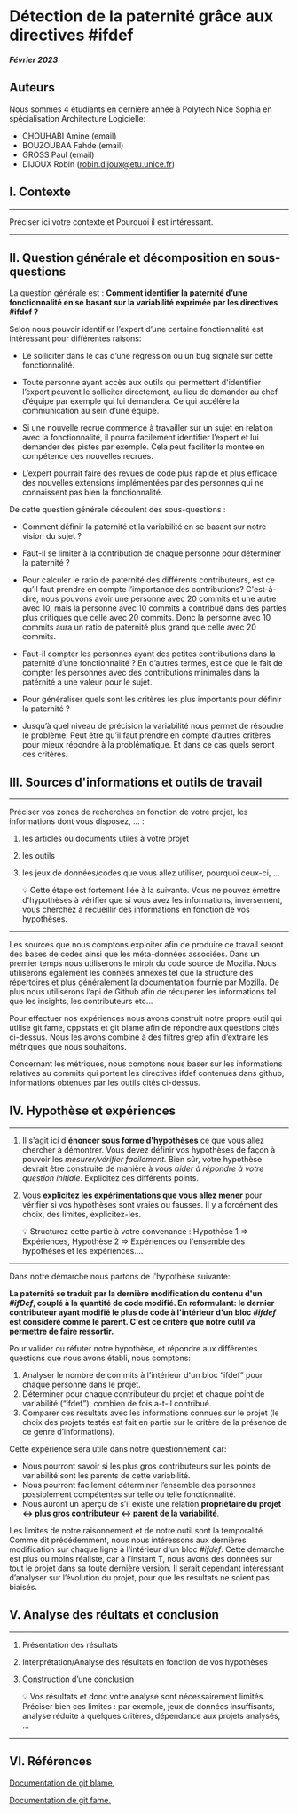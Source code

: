# Détection de la paternité grâce aux directives #ifdef

**_Février 2023_**

## Auteurs

Nous sommes 4 étudiants en dernière année à Polytech Nice Sophia en spécialisation Architecture Logicielle:

- CHOUHABI Amine (email)
- BOUZOUBAA Fahde (email)
- GROSS Paul (email)
- DIJOUX Robin (robin.dijoux@etu.unice.fr)

## I. Contexte

---

Préciser ici votre contexte et Pourquoi il est intéressant.

---

## II. Question générale et décomposition en sous-questions

La question générale est :
**Comment identifier la paternité d’une fonctionnalité en se basant sur la variabilité exprimée par les directives #ifdef ?**

Selon nous pouvoir identifier l’expert d’une certaine fonctionnalité est intéressant pour différentes raisons:

- Le solliciter dans le cas d’une régression ou un bug signalé sur cette fonctionnalité.

- Toute personne ayant accès aux outils qui permettent d'identifier l’expert peuvent le solliciter directement, au lieu de demander au chef d’équipe par exemple qui lui demandera. Ce qui accélère la communication au sein d’une équipe.

- Si une nouvelle recrue commence à travailler sur un sujet en relation avec la fonctionnalité, il pourra facilement identifier l’expert et lui demander des pistes par exemple. Cela peut faciliter la montée en compétence des nouvelles recrues.

- L’expert pourrait faire des revues de code plus rapide et plus efficace des nouvelles extensions implémentées par des personnes qui ne connaissent pas bien la fonctionnalité.

De cette question générale découlent des sous-questions :

- Comment définir la paternité et la variabilité en se basant sur notre vision du sujet ?

- Faut-il se limiter à la contribution de chaque personne pour déterminer la paternité ?

- Pour calculer le ratio de paternité des différents contributeurs, est ce qu’il faut prendre en compte l’importance des contributions? C'est-à-dire, nous pouvons avoir une personne avec 20 commits et une autre avec 10, mais la personne avec 10 commits a contribué dans des parties plus critiques que celle avec 20 commits. Donc la personne avec 10 commits aura un ratio de paternité plus grand que celle avec 20 commits.

- Faut-il compter les personnes ayant des petites contributions dans la paternité d’une fonctionnalité ? En d’autres termes, est ce que le fait de compter les personnes avec des contributions minimales dans la patérnité a une valeur pour le sujet.

- Pour généraliser quels sont les critères les plus importants pour définir la paternité ?

- Jusqu’à quel niveau de précision la variabilité nous permet de résoudre le problème. Peut être qu’il faut prendre en compte d’autres critères pour mieux répondre à la problématique. Et dans ce cas quels seront ces critères.

## III. Sources d'informations et outils de travail

---

Préciser vos zones de recherches en fonction de votre projet, les informations dont vous disposez, ... :

1. les articles ou documents utiles à votre projet
2. les outils
3. les jeux de données/codes que vous allez utiliser, pourquoi ceux-ci, ...

   :bulb: Cette étape est fortement liée à la suivante. Vous ne pouvez émettre d'hypothèses à vérifier que si vous avez les informations, inversement, vous cherchez à recueillir des informations en fonction de vos hypothèses.

---

Les sources que nous comptons exploiter afin de produire ce travail seront des bases de codes ainsi que les méta-données associées. Dans un premier temps nous utiliserons le miroir du code source de Mozilla. Nous utiliserons également les données annexes tel que la structure des répertoires et plus généralement la documentation fournie par Mozilla. De plus nous utiliserons l’api de Github afin de récupérer les informations tel que les insights, les contributeurs etc…

Pour effectuer nos expériences nous avons construit notre propre outil qui utilise git fame, cppstats et git blame afin de répondre aux questions cités ci-dessus. Nous les avons combiné à des filtres grep afin d’extraire les métriques que nous souhaitons.

Concernant les métriques, nous comptons nous baser sur les informations relatives au commits qui portent les directives ifdef contenues dans github, informations obtenues par les outils cités ci-dessus.

## IV. Hypothèse et expériences

---

1. Il s'agit ici d'**énoncer sous forme d'hypothèses** ce que vous allez chercher à démontrer. Vous devez définir vos hypothèses de façon à pouvoir les _mesurer/vérifier facilement._ Bien sûr, votre hypothèse devrait être construite de manière à _vous aider à répondre à votre question initiale_. Explicitez ces différents points.
2. Vous **explicitez les expérimentations que vous allez mener** pour vérifier si vos hypothèses sont vraies ou fausses. Il y a forcément des choix, des limites, explicitez-les.

   :bulb: Structurez cette partie à votre convenance : Hypothèse 1 => Expériences, Hypothèse 2 => Expériences ou l'ensemble des hypothèses et les expériences....

---

Dans notre démarche nous partons de l'hypothèse suivante:

**La paternité se traduit par la dernière modification du contenu d'un _#ifDef_, couplé à la quantité de code modifié. En reformulant: le dernier contributeur ayant modifié le plus de code à l'intérieur d'un bloc _#ifdef_ est considéré comme le parent. C'est ce critère que notre outil va permettre de faire ressortir.**

Pour valider ou réfuter notre hypothèse, et répondre aux différentes questions que nous avons établi, nous comptons:

1. Analyser le nombre de commits à l'intérieur d'un bloc “ifdef” pour chaque personne dans le projet.
2. Déterminer pour chaque contributeur du projet et chaque point de variabilité (“ifdef”), combien de fois a-t-il contribué.
3. Comparer ces résultats avec les informations connues sur le projet (le choix des projets testés est fait en partie sur le critère de la présence de ce genre d’informations).

Cette expérience sera utile dans notre questionnement car:

- Nous pourront savoir si les plus gros contributeurs sur les points de variabilité sont les parents de cette variabilité.
- Nous pourront facilement déterminer l’ensemble des personnes possiblement compétentes sur telle ou telle fonctionnalité.
- Nous auront un aperçu de s’il existe une relation **propriétaire du projet <-> plus gros contributeur <-> parent de la variabilité**.

Les limites de notre raisonnement et de notre outil sont la temporalité. Comme dit précédemment, nous nous intéressons aux dernières modification sur chaque ligne à l'intérieur d'un bloc _#ifdef_. Cette démarche est plus ou moins réaliste, car à l’instant T, nous avons des données sur tout le projet dans sa toute dernière version. Il serait cependant intéressant d’analyser sur l’évolution du projet, pour que les resultats ne soient pas biaisés.

## V. Analyse des réultats et conclusion

---

1. Présentation des résultats
2. Interprétation/Analyse des résultats en fonction de vos hypothèses
3. Construction d’une conclusion

   :bulb: Vos résultats et donc votre analyse sont nécessairement limités. Préciser bien ces limites : par exemple, jeux de données insuffisants, analyse réduite à quelques critères, dépendance aux projets analysés, ...

---

## VI. Références

[Documentation de git blame.](https://git-scm.com/docs/git-blame)

[Documentation de git fame.](https://github.com/casperdcl/git)
